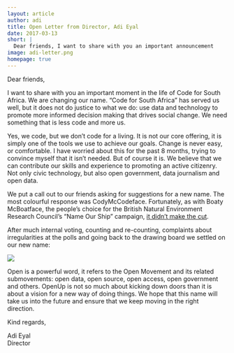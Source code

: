 ```yaml
---
layout: article
author: adi
title: Open Letter from Director, Adi Eyal
date: 2017-03-13
short: |
  Dear friends, I want to share with you an important announcement
image: adi-letter.png
homepage: true
---
```


Dear friends, 

I want to share with you an important moment in the life of Code for South Africa. We are changing our name. “Code for South Africa” has served us well, but it does not do justice to what we do: use data and technology to promote more informed decision making that drives social change. We need something that is less code and more us.

Yes, we code, but we don’t code for a living. It is not our core offering, it is simply one of the tools we use to achieve our goals. Change is never easy, or comfortable. I have worried about this for the past 8 months, trying to convince myself that it isn’t needed. But of course it is. We believe that we can contribute our skills and experience to promoting an active citizenry. Not only civic technology, but also open government, data journalism and open data.

We put a call out to our friends asking for suggestions for a new name. The most colourful response was CodyMcCodeface. Fortunately, as with Boaty McBoatface, the people’s choice for the British Natural Environment Research Council’s “Name Our Ship” campaign, [it didn’t make the cut](http://www.bbc.com/news/uk-36225652).

After much internal voting, counting and re-counting, complaints about irregularities at the polls and going back to the drawing board we settled on our new name:

<img src="{{ site.baseurl }}/img/logo.svg">

Open is a powerful word, it refers to the Open Movement and its related submovements: open data, open source, open access, open government and others. OpenUp is not so much about kicking down doors than it is about a vision for a new way of doing things. We hope that this name will take us into the future and ensure that we keep moving in the right direction.

Kind regards,

Adi Eyal<br>
Director 
